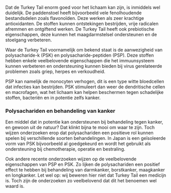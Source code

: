 Dat de Turkey Tail enorm goed voor het lichaam kan zijn, is inmiddels wel duidelijk. De paddenstoel heeft bijvoorbeeld vele fenolhoudende bestandsdelen zoals flavonoïden. Deze werken als zeer krachtige antioxidanten. De stoffen kunnen ontstekingen bestrijden, vrije radicalen afremmen en ontgiftend werken. De Turkey Tail heeft ook prebiotische eigenschappen, deze kunnen het maagdarmstelsel ondersteunen en de stoelgang verbeteren.

Waar de Turkey Tail voornamelijk om bekend staat is de aanwezigheid van polysacharide-k (PSK) en polysacharide-peptiden (PSP). Deze stoffen hebben enkele veelbelovende eigenschappen die het immuunsysteem kunnen verbeteren en ondersteuning kunnen bieden bij virus gerelateerde problemen zoals griep, herpes en verkoudheid.

PSP kan namelijk de monocyten verhogen, dit is een type witte bloedcellen dat infecties kan bestrijden. PSK stimuleert dan weer de dendritische cellen en macrofagen, wat het lichaam kan helpen beschermen tegen schadelijke stoffen, bacteriën en in potentie zelfs kanker.

### Polysachariden en behandeling van kanker

Een middel dat in potentie kan ondersteunen bij behandeling tegen kanker, en gewoon uit de natuur? Dat klinkt bijna te mooi om waar te zijn. Toch wijzen onderzoeken erop dat polysachariden een positieve rol kunnen spelen bij verschillende soorten behandelingen. In Japan is een geïsoleerde vorm van PSK bijvoorbeeld al goedgekeurd en wordt het gebruikt als ondersteuning bij chemotherapie, operatie en bestraling.

Ook andere recente onderzoeken wijzen op de veelbelovende eigenschappen van PSP en PSK. Zo lijken de polysachariden een positief effect te hebben bij behandeling van darmkanker, borstkanker, maagkanker en longkanker. Let wel op: wij beweren hier niet dat Turkey Tail een medicijn is. Toch zijn de onderzoeken zo veelbelovend dat dit het benoemen wel waard is.
